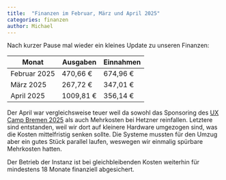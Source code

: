```yaml
---
title:  "Finanzen im Februar, März und April 2025"
categories: finanzen
author: Michael
---
```

Nach kurzer Pause mal wieder ein kleines Update zu unseren Finanzen:

| Monat        | Ausgaben  | Einnahmen |
|--------------|-----------|-----------|
| Februar 2025 |  470,66 € |  674,96 € |
| März 2025    |  267,72 € |  347,01 € |
| April 2025   | 1009,81 € |  356,14 € |

Der April war vergleichsweise teuer weil da sowohl das Sponsoring des [UX Camp Bremen 2025](https://www.uxcamphb.de/) als auch Mehrkosten bei Hetzner reinfallen. Letztere sind entstanden, weil wir dort auf kleinere Hardware umgezogen sind, was die Kosten mittelfristig senken sollte. Die Systeme mussten für den Umzug aber ein gutes Stück parallel laufen, weswegen wir einmalig spürbare Mehrkosten hatten.

Der Betrieb der Instanz ist bei gleichbleibenden Kosten weiterhin für mindestens 18 Monate finanziell abgesichert.